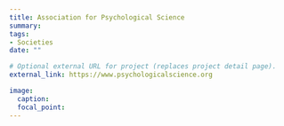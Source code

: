 ```yaml
---
title: Association for Psychological Science
summary: 
tags:
- Societies
date: ""

# Optional external URL for project (replaces project detail page).
external_link: https://www.psychologicalscience.org

image:
  caption: 
  focal_point: 
---
```

